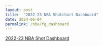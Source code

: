 ```yaml
---
layout: post
title:  "2022-23 NBA Shotchart Dashboard"
date: 2024-06-04
permalink: /nba/fg_dashboard
---
```


[2022-23 NBA Shot Dashboard](https://calewilliams.shinyapps.io/FG_Dashboard/)

